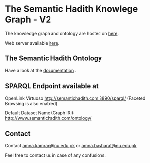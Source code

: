 # The Semantic Hadith Knowlege Graph - V2

The knowledge graph and ontology are hosted on [here]().


Web server available [here](http:Semantichadith.com). 

## The Semantic Hadith Ontology
Have a look at the [documentation](https://a-kamran.github.io/SemanticHadith-V2/) .

## SPARQL Endpoint available at

<!-- GraphDB
http://115.186.60.94:7200/.
Choose Repository -> SemHadith
For Sparql:
http://115.186.60.94:7200/sparql
-->

OpenLink Virtuoso
http://semantichadith.com:8890/sparql/ (Faceted Browsing is also enabled)

Default Dataset Name (Graph IRI): http://www.semantichadith.com/ontology/




## Contact
Contact amna.kamran@nu.edu.pk or amna.basharat@nu.edu.pk

Feel free to contact us in case of any confusions.
